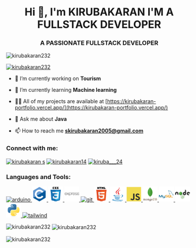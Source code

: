 <h1 align="center">Hi 👋, I'm KIRUBAKARAN I'M A FULLSTACK DEVELOPER</h1>
<h3 align="center">A PASSIONATE FULLSTACK DEVELOPER</h3>

<p align="left"> <img src="https://komarev.com/ghpvc/?username=kirubakaran232&label=Profile%20views&color=0e75b6&style=flat" alt="kirubakaran232" /> </p>

<p align="left"> <a href="https://github.com/ryo-ma/github-profile-trophy"><img src="https://github-profile-trophy.vercel.app/?username=kirubakaran232" alt="kirubakaran232" /></a> </p>

- 🔭 I’m currently working on **Tourism**

- 🌱 I’m currently learning **Machine learning**

- 👨‍💻 All of my projects are available at [https://kirubakaran-portfolio.vercel.app/](https://kirubakaran-portfolio.vercel.app/)

- 💬 Ask me about **Java**

- 📫 How to reach me **skirubakaran2005@gmail.com**

<h3 align="left">Connect with me:</h3>
<p align="left">
<a href="https://linkedin.com/in/kirubakaran s" target="blank"><img align="center" src="https://raw.githubusercontent.com/rahuldkjain/github-profile-readme-generator/master/src/images/icons/Social/linked-in-alt.svg" alt="kirubakaran s" height="30" width="40" /></a>
<a href="https://www.codechef.com/users/kirubakaran14" target="blank"><img align="center" src="https://cdn.jsdelivr.net/npm/simple-icons@3.1.0/icons/codechef.svg" alt="kirubakaran14" height="30" width="40" /></a>
<a href="https://www.leetcode.com/kiruba___24" target="blank"><img align="center" src="https://raw.githubusercontent.com/rahuldkjain/github-profile-readme-generator/master/src/images/icons/Social/leet-code.svg" alt="kiruba___24" height="30" width="40" /></a>
</p>

<h3 align="left">Languages and Tools:</h3>
<p align="left"> <a href="https://www.arduino.cc/" target="_blank" rel="noreferrer"> <img src="https://cdn.worldvectorlogo.com/logos/arduino-1.svg" alt="arduino" width="40" height="40"/> </a> <a href="https://www.cprogramming.com/" target="_blank" rel="noreferrer"> <img src="https://raw.githubusercontent.com/devicons/devicon/master/icons/c/c-original.svg" alt="c" width="40" height="40"/> </a> <a href="https://www.w3schools.com/css/" target="_blank" rel="noreferrer"> <img src="https://raw.githubusercontent.com/devicons/devicon/master/icons/css3/css3-original-wordmark.svg" alt="css3" width="40" height="40"/> </a> <a href="https://expressjs.com" target="_blank" rel="noreferrer"> <img src="https://raw.githubusercontent.com/devicons/devicon/master/icons/express/express-original-wordmark.svg" alt="express" width="40" height="40"/> </a> <a href="https://git-scm.com/" target="_blank" rel="noreferrer"> <img src="https://www.vectorlogo.zone/logos/git-scm/git-scm-icon.svg" alt="git" width="40" height="40"/> </a> <a href="https://www.w3.org/html/" target="_blank" rel="noreferrer"> <img src="https://raw.githubusercontent.com/devicons/devicon/master/icons/html5/html5-original-wordmark.svg" alt="html5" width="40" height="40"/> </a> <a href="https://www.java.com" target="_blank" rel="noreferrer"> <img src="https://raw.githubusercontent.com/devicons/devicon/master/icons/java/java-original.svg" alt="java" width="40" height="40"/> </a> <a href="https://developer.mozilla.org/en-US/docs/Web/JavaScript" target="_blank" rel="noreferrer"> <img src="https://raw.githubusercontent.com/devicons/devicon/master/icons/javascript/javascript-original.svg" alt="javascript" width="40" height="40"/> </a> <a href="https://www.mongodb.com/" target="_blank" rel="noreferrer"> <img src="https://raw.githubusercontent.com/devicons/devicon/master/icons/mongodb/mongodb-original-wordmark.svg" alt="mongodb" width="40" height="40"/> </a> <a href="https://www.mysql.com/" target="_blank" rel="noreferrer"> <img src="https://raw.githubusercontent.com/devicons/devicon/master/icons/mysql/mysql-original-wordmark.svg" alt="mysql" width="40" height="40"/> </a> <a href="https://nodejs.org" target="_blank" rel="noreferrer"> <img src="https://raw.githubusercontent.com/devicons/devicon/master/icons/nodejs/nodejs-original-wordmark.svg" alt="nodejs" width="40" height="40"/> </a> <a href="https://www.python.org" target="_blank" rel="noreferrer"> <img src="https://raw.githubusercontent.com/devicons/devicon/master/icons/python/python-original.svg" alt="python" width="40" height="40"/> </a> <a href="https://tailwindcss.com/" target="_blank" rel="noreferrer"> <img src="https://www.vectorlogo.zone/logos/tailwindcss/tailwindcss-icon.svg" alt="tailwind" width="40" height="40"/> </a> </p>

<p><img align="left" src="https://github-readme-stats.vercel.app/api/top-langs?username=kirubakaran232&show_icons=true&locale=en&layout=compact" alt="kirubakaran232" /></p>

<p>&nbsp;<img align="center" src="https://github-readme-stats.vercel.app/api?username=kirubakaran232&show_icons=true&locale=en" alt="kirubakaran232" /></p>

<p><img align="center" src="https://github-readme-streak-stats.herokuapp.com/?user=kirubakaran232&" alt="kirubakaran232" /></p>
